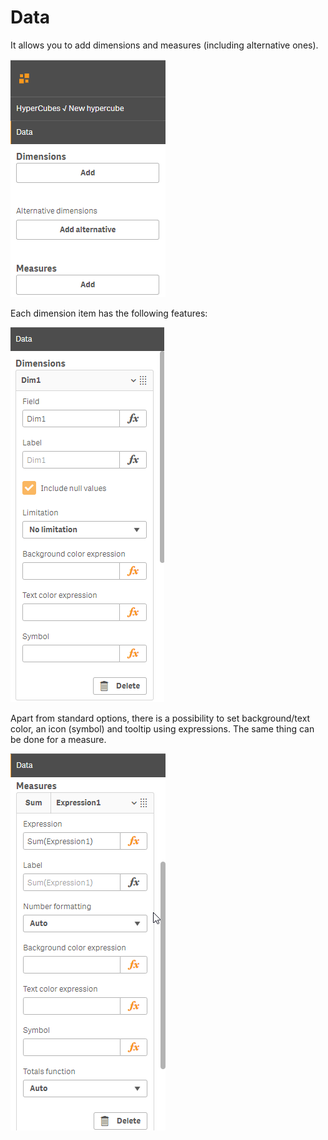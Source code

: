 # Data

It allows you to add dimensions and measures (including alternative ones).

![](<../.gitbook/assets/image (19).png>)

Each dimension item has the following features:

![Dimension properties](<../.gitbook/assets/image (20).png>)


Apart from standard options, there is a possibility to set background/text color, an icon (symbol) and tooltip using expressions. The same thing can be done for a measure.

![Measure properties](<../.gitbook/assets/image (21).png>)

